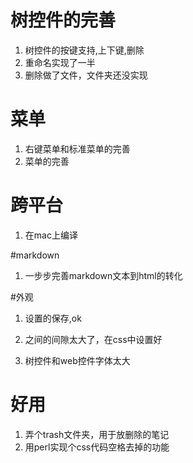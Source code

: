 # 树控件的完善
1. 树控件的按键支持,上下键,删除
2. 重命名实现了一半
3. 删除做了文件，文件夹还没实现

# 菜单
1. 右键菜单和标准菜单的完善
2. 菜单的完善

# 跨平台
1. 在mac上编译

#markdown
1. 一步步完善markdown文本到html的转化

#外观
1. 设置的保存,ok
2. <p>之间的间隙太大了，在css中设置好
3. 树控件和web控件字体太大

# 好用
1. 弄个trash文件夹，用于放删除的笔记
2. 用perl实现个css代码空格去掉的功能
